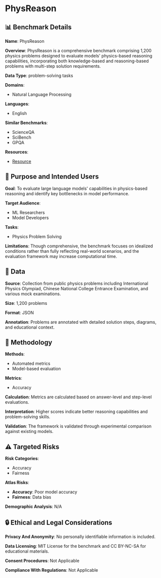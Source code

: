 # PhysReason

## 📊 Benchmark Details

**Name**: PhysReason

**Overview**: PhysReason is a comprehensive benchmark comprising 1,200 physics problems designed to evaluate models' physics-based reasoning capabilities, incorporating both knowledge-based and reasoning-based problems with multi-step solution requirements.

**Data Type**: problem-solving tasks

**Domains**:
- Natural Language Processing

**Languages**:
- English

**Similar Benchmarks**:
- ScienceQA
- SciBench
- GPQA

**Resources**:
- [Resource](https://dxzxy12138.github.io/PhysReason/)

## 🎯 Purpose and Intended Users

**Goal**: To evaluate large language models' capabilities in physics-based reasoning and identify key bottlenecks in model performance.

**Target Audience**:
- ML Researchers
- Model Developers

**Tasks**:
- Physics Problem Solving

**Limitations**: Though comprehensive, the benchmark focuses on idealized conditions rather than fully reflecting real-world scenarios, and the evaluation framework may increase computational time.

## 💾 Data

**Source**: Collection from public physics problems including International Physics Olympiad, Chinese National College Entrance Examination, and various mock examinations.

**Size**: 1,200 problems

**Format**: JSON

**Annotation**: Problems are annotated with detailed solution steps, diagrams, and educational context.

## 🔬 Methodology

**Methods**:
- Automated metrics
- Model-based evaluation

**Metrics**:
- Accuracy

**Calculation**: Metrics are calculated based on answer-level and step-level evaluations.

**Interpretation**: Higher scores indicate better reasoning capabilities and problem-solving skills.

**Validation**: The framework is validated through experimental comparison against existing models.

## ⚠️ Targeted Risks

**Risk Categories**:
- Accuracy
- Fairness

**Atlas Risks**:
- **Accuracy**: Poor model accuracy
- **Fairness**: Data bias

**Demographic Analysis**: N/A

## 🔒 Ethical and Legal Considerations

**Privacy And Anonymity**: No personally identifiable information is included.

**Data Licensing**: MIT License for the benchmark and CC BY-NC-SA for educational materials.

**Consent Procedures**: Not Applicable

**Compliance With Regulations**: Not Applicable
